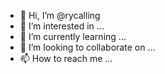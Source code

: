 - 👋 Hi, I’m @rycalling
- 👀 I’m interested in ...
- 🌱 I’m currently learning ...
- 💞️ I’m looking to collaborate on ...
- 📫 How to reach me ...

<!---
rycalling/rycalling is a ✨ special ✨ repository because its `README.md` (this file) appears on your GitHub profile.
You can click the Preview link to take a look at your changes.
--->
